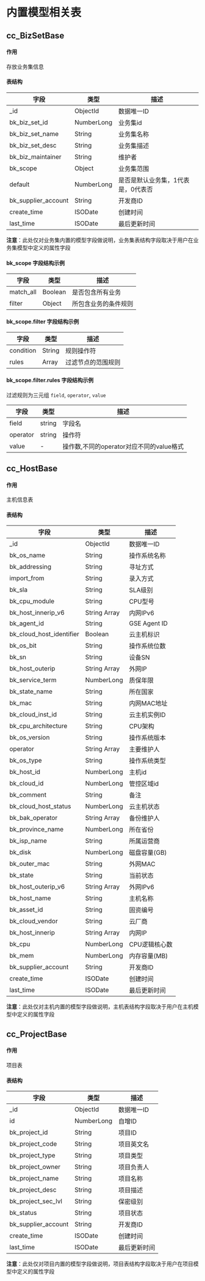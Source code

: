 # 内置模型相关表

## cc_BizSetBase

#### 作用

存放业务集信息

#### 表结构

| 字段                  | 类型         | 描述                 |
|---------------------|------------|--------------------|
| _id                 | ObjectId   | 数据唯一ID             |
| bk_biz_set_id       | NumberLong | 业务集id              |
| bk_biz_set_name     | String     | 业务集名称              |
| bk_biz_set_desc     | String     | 业务集描述              |
| bk_biz_maintainer   | String     | 维护者                |
| bk_scope            | Object     | 业务集范围              |
| default             | NumberLong | 是否是默认业务集，1代表是，0代表否 |
| bk_supplier_account | String     | 开发商ID              |
| create_time         | ISODate    | 创建时间               |
| last_time           | ISODate    | 最后更新时间             |

**注意**：此处仅对业务集内置的模型字段做说明，业务集表结构字段取决于用户在业务集模型中定义的属性字段

#### bk_scope 字段结构示例

| 字段        | 类型      | 描述         |
|-----------|---------|------------|
| match_all | Boolean | 是否包含所有业务   |
| filter    | Object  | 所包含业务的条件规则 |

#### bk_scope.filter 字段结构示例

| 字段        | 类型     | 描述        |
|-----------|--------|-----------|
| condition | String | 规则操作符     |
| rules     | Array  | 过滤节点的范围规则 |

#### bk_scope.filter.rules 字段结构示例

过滤规则为三元组 `field`, `operator`, `value`

| 字段       | 类型     | 描述                          |
|----------|--------|-----------------------------|
| field    | string | 字段名                         |
| operator | string | 操作符                         |
| value    | -      | 操作数,不同的operator对应不同的value格式 |

## cc_HostBase

#### 作用

主机信息表

#### 表结构

| 字段                       | 类型           | 描述           |
|--------------------------|--------------|--------------|
| _id                      | ObjectId     | 数据唯一ID       |
| bk_os_name               | String       | 操作系统名称       |
| bk_addressing            | String       | 寻址方式         |
| import_from              | String       | 录入方式         |
| bk_sla                   | String       | SLA级别        |
| bk_cpu_module            | String       | CPU型号        |
| bk_host_innerip_v6       | String Array | 内网IPv6       |
| bk_agent_id              | String       | GSE Agent ID |
| bk_cloud_host_identifier | Boolean      | 云主机标识        |
| bk_os_bit                | String       | 操作系统位数       |
| bk_sn                    | String       | 设备SN         |
| bk_host_outerip          | String Array | 外网IP         |
| bk_service_term          | NumberLong   | 质保年限         |
| bk_state_name            | String       | 所在国家         |
| bk_mac                   | String       | 内网MAC地址      |
| bk_cloud_inst_id         | String       | 云主机实例ID      |
| bk_cpu_architecture      | String       | CPU架构        |
| bk_os_version            | String       | 操作系统版本       |
| operator                 | String Array | 主要维护人        |
| bk_os_type               | String       | 操作系统类型       |
| bk_host_id               | NumberLong   | 主机id         |
| bk_cloud_id              | NumberLong   | 管控区域id       |
| bk_comment               | String       | 备注           |
| bk_cloud_host_status     | NumberLong   | 云主机状态        |
| bk_bak_operator          | String Array | 备份维护人        |
| bk_province_name         | NumberLong   | 所在省份         |
| bk_isp_name              | String       | 所属运营商        |
| bk_disk                  | NumberLong   | 磁盘容量(GB)     |
| bk_outer_mac             | String       | 外网MAC        |
| bk_state                 | String       | 当前状态         |
| bk_host_outerip_v6       | String Array | 外网IPv6       |
| bk_host_name             | String       | 主机名称         |
| bk_asset_id              | String       | 固资编号         |
| bk_cloud_vendor          | String       | 云厂商          |
| bk_host_innerip          | String Array | 内网IP         |
| bk_cpu                   | NumberLong   | CPU逻辑核心数     |
| bk_mem                   | NumberLong   | 内存容量(MB)     |
| bk_supplier_account      | String       | 开发商ID        |
| create_time              | ISODate      | 创建时间         |
| last_time                | ISODate      | 最后更新时间       |

**注意**：此处仅对主机内置的模型字段做说明，主机表结构字段取决于用户在主机模型中定义的属性字段

## cc_ProjectBase

#### 作用

项目表

#### 表结构

| 字段                  | 类型         | 描述     |
|---------------------|------------|--------|
| _id                 | ObjectId   | 数据唯一ID |
| id                  | NumberLong | 自增ID   |
| bk_project_id       | String     | 项目ID   |
| bk_project_code     | String     | 项目英文名  |
| bk_project_type     | String     | 项目类型   |
| bk_project_owner    | String     | 项目负责人  |
| bk_project_name     | String     | 项目名称   |
| bk_project_desc     | String     | 项目描述   |
| bk_project_sec_lvl  | String     | 保密级别   |
| bk_status           | String     | 项目状态   |
| bk_supplier_account | String     | 开发商ID  |
| create_time         | ISODate    | 创建时间   |
| last_time           | ISODate    | 最后更新时间 |

**注意**：此处仅对项目内置的模型字段做说明，项目表结构字段取决于用户在项目模型中定义的属性字段